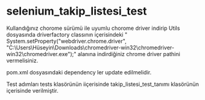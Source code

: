 # selenium_takip_listesi_test
Kullandığınız chorome sürümü ile uyumlu chorome driver indirip Utils dosyasında driverfactory classının içerisindeki " System.setProperty("webdriver.chrome.driver", "C:\\Users\\Hüseyin\\Downloads\\chromedriver-win32\\chromedriver-win32\\chromedriver.exe");" alanına indirdiğiniz chrome driver pathini vermelisiniz.

pom.xml dosyasındaki dependency ler update edilmelidir.


Test adımları tests klasörünün iiçerisinde takip_listesi_test_tanımı klasörünün içerisinde verilmiştir.


